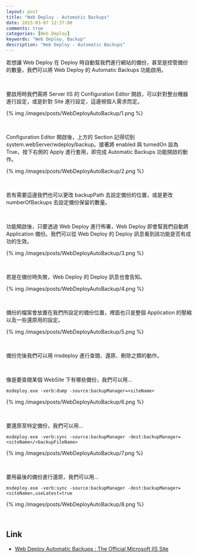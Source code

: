 ```yaml
---
layout: post
title: "Web Deploy - Automatic Backups"
date: 2015-03-07 12:37:00
comments: true
categories: [Web Deploy]
keywords: "Web Deploy, Backup"
description: "Web Deploy - Automatic Backups"
---
```


若想讓 Web Deploy 在 Deploy 時自動幫我們進行網站的備份，甚至是控管備份的數量，我們可以將 Web Deploy 的 Automatic Backups 功能啟用。  

<!-- More -->

<br/>


要啟用時我們需將 Server IIS 的 Configuration Editor 開啟，可以針對整台機器進行設定，或是針對 Site 進行設定，這邊視個人需求而定。    

{% img /images/posts/WebDeployAutoBackup/1.png %}

<br/>


Configuration Editor 開啟後，上方的 Section 記得切到 system.webServer/wdeploy/backup。接著將 enabled 與 turnedOn 設為 True，按下右側的 Apply 進行套用，即完成 Automatic Backups 功能開啟的動作。  

{% img /images/posts/WebDeployAutoBackup/2.png %}

<br/>


若有需要這邊我們也可以更改 backupPath 去設定備份的位置，或是更改 numberOfBackups 去設定備份保留的數量。  

<br/>


功能開啟後，只要透過 Web Deploy 進行佈署，Web Deploy 即會幫我們自動將 Application 備份。我們可以從 Web Deploy 的 Deploy 訊息看到該功能是否有成功的生效。   

{% img /images/posts/WebDeployAutoBackup/3.png %}

<br/>


若是在備份時失敗，Web Deploy 的 Deploy 訊息也會告知。  

{% img /images/posts/WebDeployAutoBackup/4.png %}

<br/>


備份的檔案會放置在我們所設定的備份位置，裡面也只是整個 Application 的壓縮以及一些還原用的設定。  

{% img /images/posts/WebDeployAutoBackup/5.png %}

<br/>


備份完後我們可以用 msdeploy 進行查閱、還原、刪除之類的動作。  

<br/>


像是要查閱某個 WebSite 下有哪些備份，我們可以用...    

    msdeploy.exe -verb:dump -source:backupManager=<siteName>

{% img /images/posts/WebDeployAutoBackup/6.png %}

<br/>


要還原至特定備份，我們可以用...

    msdeploy.exe -verb:sync -source:backupManager -dest:backupManager=<siteName>/<backupFileName>

{% img /images/posts/WebDeployAutoBackup/7.png %}

<br/>


要用最後的備份進行還原，我們可以用...

    msdeploy.exe -verb:sync -source:backupManager -dest:backupManager=<siteName>,useLatest=true

{% img /images/posts/WebDeployAutoBackup/8.png %}

<br/>


Link
----
* [Web Deploy Automatic Backups : The Official Microsoft IIS Site](http://www.iis.net/learn/publish/using-web-deploy/web-deploy-automatic-backups)
